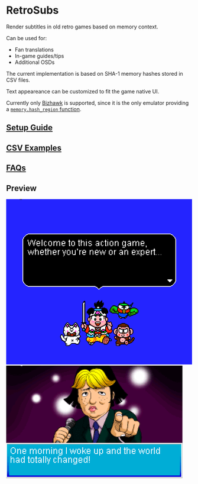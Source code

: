 # RetroSubs

Render subtitles in old retro games based on memory context.

Can be used for:
 
 - Fan translations
 - In-game guides/tips
 - Additional OSDs
 
The current implementation is based on SHA-1 memory hashes stored in CSV files.
 
Text appeareance can be customized to fit the game native UI.

Currently only [Bizhawk](https://tasvideos.org/Bizhawk) is supported, since it is the only emulator providing a [`memory.hash_region` function](https://tasvideos.org/Bizhawk/LuaFunctions).

## [Setup Guide](https://github.com/eadmaster/RetroSubs/wiki/Setup-Guide)

## [CSV Examples](https://github.com/eadmaster/RetroSubs/wiki/CSV-Examples)

## [FAQs](https://github.com/eadmaster/RetroSubs/wiki/FAQs)

## Preview 

![demo1](https://raw.githubusercontent.com/eadmaster/RetroSubs/refs/heads/master/shots/demo1.png)  ![demo2](https://raw.githubusercontent.com/eadmaster/RetroSubs/refs/heads/master/shots/demo2.png)

